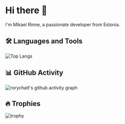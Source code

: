 # Hi there 👋

I'm Mikael Rinne, a passionate developer from Estonia.

## 🛠️ Languages and Tools
![Top Langs](https://github-readme-stats.vercel.app/api/top-langs/?username=rorychatt&hide=html&layout=compact)


## 📊 GitHub Activity
![rorychatt's github activity graph](https://github-readme-activity-graph.cyclic.app/graph?username=rorychatt&theme=react-dark)


## 🔥 Trophies
![trophy](https://github-profile-trophy.vercel.app/?username=rorychatt&theme=onedark)
